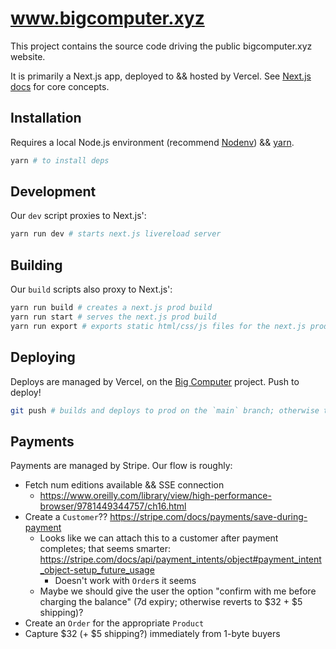 # www.bigcomputer.xyz

This project contains the source code driving the public bigcomputer.xyz website.

It is primarily a Next.js app, deployed to && hosted by Vercel. See [Next.js docs](https://nextjs.org/docs/getting-started) for core concepts.

## Installation
Requires a local Node.js environment (recommend [Nodenv](https://github.com/nodenv/nodenv)) && [yarn](https://yarnpkg.com/getting-started/install).

```bash
yarn # to install deps
```

## Development
Our `dev` script proxies to Next.js':
```bash
yarn run dev # starts next.js livereload server
```

## Building
Our `build` scripts also proxy to Next.js':
```bash
yarn run build # creates a next.js prod build
yarn run start # serves the next.js prod build
yarn run export # exports static html/css/js files for the next.js prod build
```

## Deploying
Deploys are managed by Vercel, on the [Big Computer](https://vercel.com/anulman/big-computer) project. Push to deploy!
```bash
git push # builds and deploys to prod on the `main` branch; otherwise to custom subdomains (see vercel or PR for link)
```

## Payments
Payments are managed by Stripe. Our flow is roughly:

- Fetch num editions available && SSE connection
    - https://www.oreilly.com/library/view/high-performance-browser/9781449344757/ch16.html
- Create a `Customer`?? https://stripe.com/docs/payments/save-during-payment
    - Looks like we can attach this to a customer after payment completes; that seems smarter: https://stripe.com/docs/api/payment_intents/object#payment_intent_object-setup_future_usage
        - Doesn't work with `Order`s it seems
    - Maybe we should give the user the option "confirm with me before charging the balance" (7d expiry; otherwise reverts to $32 + $5 shipping)?
- Create an `Order` for the appropriate `Product`
- Capture $32 (+ $5 shipping?) immediately from 1-byte buyers
